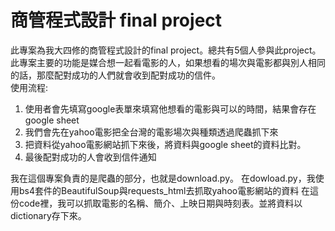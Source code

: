 # 商管程式設計 final project
此專案為我大四修的商管程式設計的final project。總共有5個人參與此project。  
此專案主要的功能是媒合想一起看電影的人，如果想看的場次與電影都與別人相同的話，那麼配對成功的人們就會收到配對成功的信件。  
使用流程:  
1. 使用者會先填寫google表單來填寫他想看的電影與可以的時間，結果會存在google sheet  
2. 我們會先在yahoo電影把全台灣的電影場次與種類透過爬蟲抓下來  
3. 把資料從yahoo電影網站抓下來後，將資料與google sheet的資料比對。  
4. 最後配對成功的人會收到信件通知  
  
我在這個專案負責的是爬蟲的部分，也就是download.py。 
在dowload.py，我使用bs4套件的BeautifulSoup與requests_html去抓取yahoo電影網站的資料 
在這份code裡，我可以抓取電影的名稱、簡介、上映日期與時刻表。並將資料以dictionary存下來。  



